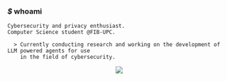 ### <em>$</em> whoami
```
Cybersecurity and privacy enthusiast.
Computer Science student @FIB-UPC.

  > Currently conducting research and working on the development of LLM powered agents for use
    in the field of cybersecurity.
```
<p align="center">
  <a href="https://skillicons.dev">
    <img src="https://skillicons.dev/icons?i=py,docker,bash,git,gitlab,github,arch,debian,bsd" />
  </a>
</p>

<!--
**jotals3/jotals3** is a ✨ _special_ ✨ repository because its `README.md` (this file) appears on your GitHub profile.

Here are some ideas to get you started:

- 🔭 I’m currently working on ...
- 🌱 I’m currently learning ...
- 👯 I’m looking to collaborate on ...
- 🤔 I’m looking for help with ...
- 💬 Ask me about ...
- 📫 How to reach me: ...
- 😄 Pronouns: ...
- ⚡ Fun fact: ...
-->
